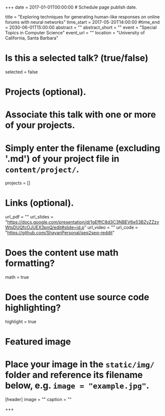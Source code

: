 +++
date = 2017-01-01T00:00:00  # Schedule page publish date.

title = "Exploring techniques for generating human-like responses on online forums with neural networks"
time_start = 2017-05-20T14:00:00
#time_end = 2030-06-01T15:00:00
abstract = ""
abstract_short = ""
event = "Special Topics in Computer Science"
event_url = ""
location = "University of California, Santa Barbara"

# Is this a selected talk? (true/false)
selected = false

# Projects (optional).
#   Associate this talk with one or more of your projects.
#   Simply enter the filename (excluding '.md') of your project file in `content/project/`.
projects = []

# Links (optional).
url_pdf = ""
url_slides = "https://docs.google.com/presentation/d/1gEffIC8d3C3NBEV6e53BZyZZzvWtsDUQfcOJUEX3pnQ/edit#slide=id.p"
url_video = ""
url_code = "https://github.com/ShayanPersonal/seq2seq-reddit"

# Does the content use math formatting?
math = true

# Does the content use source code highlighting?
highlight = true

# Featured image
# Place your image in the `static/img/` folder and reference its filename below, e.g. `image = "example.jpg"`.
[header]
image = ""
caption = ""

+++
